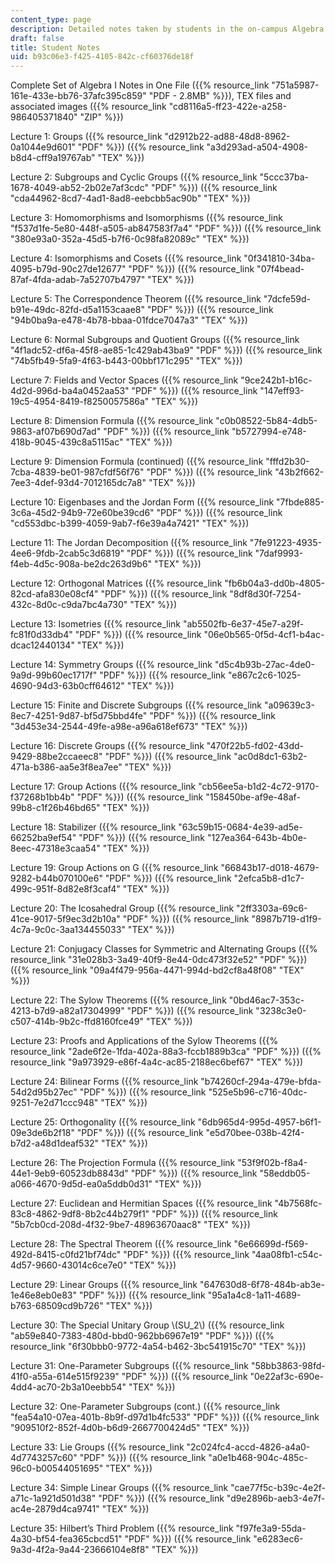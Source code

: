 ```yaml
---
content_type: page
description: Detailed notes taken by students in the on-campus Algebra I class.
draft: false
title: Student Notes
uid: b93c06e3-f425-4105-842c-cf60376de18f
---
```

Complete Set of Algebra I Notes in One File ({{% resource_link "751a5987-161e-433e-bb76-37afc395c859" "PDF - 2.8MB" %}}), TEX files and associated images ({{% resource_link "cd8116a5-ff23-422e-a258-986405371840" "ZIP" %}})

Lecture 1: Groups ({{% resource_link "d2912b22-ad88-48d8-8962-0a1044e9d601" "PDF" %}}) ({{% resource_link "a3d293ad-a504-4908-b8d4-cff9a19767ab" "TEX" %}})

Lecture 2: Subgroups and Cyclic Groups ({{% resource_link "5ccc37ba-1678-4049-ab52-2b02e7af3cdc" "PDF" %}}) ({{% resource_link "cda44962-8cd7-4ad1-8ad8-eebcbb5ac90b" "TEX" %}})

Lecture 3: Homomorphisms and Isomorphisms ({{% resource_link "f537d1fe-5e80-448f-a505-ab847583f7a4" "PDF" %}}) ({{% resource_link "380e93a0-352a-45d5-b7f6-0c98fa82089c" "TEX" %}})

Lecture 4: Isomorphisms and Cosets ({{% resource_link "0f341810-34ba-4095-b79d-90c27de12677" "PDF" %}}) ({{% resource_link "07f4bead-87af-4fda-adab-7a52707b4797" "TEX" %}})

Lecture 5: The Correspondence Theorem ({{% resource_link "7dcfe59d-b91e-49dc-82fd-d5a1153caae8" "PDF" %}}) ({{% resource_link "94b0ba9a-e478-4b78-bbaa-01fdce7047a3" "TEX" %}})

Lecture 6: Normal Subgroups and Quotient Groups ({{% resource_link "4f1adc52-df6a-45f8-ae85-1c429ab43ba9" "PDF" %}}) ({{% resource_link "74b5fb49-5fa9-4f63-b443-00bbf171c295" "TEX" %}})

Lecture 7: Fields and Vector Spaces ({{% resource_link "9ce242b1-b16c-4d2d-996d-ba4a0452aa53" "PDF" %}}) ({{% resource_link "147eff93-19c5-4954-8419-f8250057586a" "TEX" %}})

Lecture 8: Dimension Formula ({{% resource_link "c0b08522-5b84-4db5-9863-af07b690d7ad" "PDF" %}}) ({{% resource_link "b5727994-e748-418b-9045-439c8a5115ac" "TEX" %}})

Lecture 9: Dimension Formula (continued) ({{% resource_link "fffd2b30-7cba-4839-be01-987cfdf56f76" "PDF" %}}) ({{% resource_link "43b2f662-7ee3-4def-93d4-7012165dc7a8" "TEX" %}})

Lecture 10: Eigenbases and the Jordan Form ({{% resource_link "7fbde885-3c6a-45d2-94b9-72e60be39cd6" "PDF" %}}) ({{% resource_link "cd553dbc-b399-4059-9ab7-f6e39a4a7421" "TEX" %}})

Lecture 11: The Jordan Decomposition ({{% resource_link "7fe91223-4935-4ee6-9fdb-2cab5c3d6819" "PDF" %}}) ({{% resource_link "7daf9993-f4eb-4d5c-908a-be2dc263d9b6" "TEX" %}})

Lecture 12: Orthogonal Matrices ({{% resource_link "fb6b04a3-dd0b-4805-82cd-afa830e08cf4" "PDF" %}}) ({{% resource_link "8df8d30f-7254-432c-8d0c-c9da7bc4a730" "TEX" %}})

Lecture 13: Isometries ({{% resource_link "ab5502fb-6e37-45e7-a29f-fc81f0d33db4" "PDF" %}}) ({{% resource_link "06e0b565-0f5d-4cf1-b4ac-dcac12440134" "TEX" %}})

Lecture 14: Symmetry Groups ({{% resource_link "d5c4b93b-27ac-4de0-9a9d-99b60ec1717f" "PDF" %}}) ({{% resource_link "e867c2c6-1025-4690-94d3-63b0cff64612" "TEX" %}})

Lecture 15: Finite and Discrete Subgroups ({{% resource_link "a09639c3-8ec7-4251-9d87-bf5d75bbd4fe" "PDF" %}}) ({{% resource_link "3d453e34-2544-49fe-a98e-a96a618ef673" "TEX" %}})

Lecture 16: Discrete Groups ({{% resource_link "470f22b5-fd02-43dd-9429-88be2ccaeec8" "PDF" %}}) ({{% resource_link "ac0d8dc1-63b2-471a-b386-aa5e3f8ea7ee" "TEX" %}})

Lecture 17: Group Actions ({{% resource_link "cb56ee5a-b1d2-4c72-9170-f37268b1bb4b" "PDF" %}}) ({{% resource_link "158450be-af9e-48af-99b8-c1f26b46bd65" "TEX" %}})

Lecture 18: Stabilizer ({{% resource_link "63c59b15-0684-4e39-ad5e-66252ba9ef54" "PDF" %}}) ({{% resource_link "127ea364-643b-4b0e-8eec-47318e3caa54" "TEX" %}})

Lecture 19: Group Actions on G ({{% resource_link "66843b17-d018-4679-9282-b44b070100e6" "PDF" %}}) ({{% resource_link "2efca5b8-d1c7-499c-951f-8d82e8f3caf4" "TEX" %}})

Lecture 20: The Icosahedral Group ({{% resource_link "2ff3303a-69c6-41ce-9017-5f9ec3d2b10a" "PDF" %}}) ({{% resource_link "8987b719-d1f9-4c7a-9c0c-3aa134455033" "TEX" %}})

Lecture 21: Conjugacy Classes for Symmetric and Alternating Groups ({{% resource_link "31e028b3-3a49-40f9-8e44-0dc473f32e52" "PDF" %}}) ({{% resource_link "09a4f479-956a-4471-994d-bd2cf8a48f08" "TEX" %}})

Lecture 22: The Sylow Theorems ({{% resource_link "0bd46ac7-353c-4213-b7d9-a82a17304999" "PDF" %}}) ({{% resource_link "3238c3e0-c507-414b-9b2c-ffd8160fce49" "TEX" %}})

Lecture 23: Proofs and Applications of the Sylow Theorems ({{% resource_link "2ade6f2e-1fda-402a-88a3-fccb1889b3ca" "PDF" %}}) ({{% resource_link "9a973929-e86f-4a4c-ac85-2188ec6bef67" "TEX" %}})

Lecture 24: Bilinear Forms ({{% resource_link "b74260cf-294a-479e-bfda-54d2d95b27ec" "PDF" %}}) ({{% resource_link "525e5b96-c716-40dc-9251-7e2d71ccc948" "TEX" %}})

Lecture 25: Orthogonality ({{% resource_link "6db965d4-995d-4957-b6f1-09e3de6b2f18" "PDF" %}}) ({{% resource_link "e5d70bee-038b-42f4-b7d2-a48d1deaf532" "TEX" %}})

Lecture 26: The Projection Formula ({{% resource_link "53f9f02b-f8a4-44e1-9eb9-60523db8843d" "PDF" %}}) ({{% resource_link "58eddb05-a066-4670-9d5d-ea0a5ddb0d31" "TEX" %}})

Lecture 27: Euclidean and Hermitian Spaces ({{% resource_link "4b7568fc-83c8-4862-9df8-8b2c44b279f1" "PDF" %}}) ({{% resource_link "5b7cb0cd-208d-4f32-9be7-48963670aac8" "TEX" %}})

Lecture 28: The Spectral Theorem ({{% resource_link "6e66699d-f569-492d-8415-c0fd21bf74dc" "PDF" %}}) ({{% resource_link "4aa08fb1-c54c-4d57-9660-43014c6ce7e0" "TEX" %}})

Lecture 29: Linear Groups ({{% resource_link "647630d8-6f78-484b-ab3e-1e46e8eb0e83" "PDF" %}}) ({{% resource_link "95a1a4c8-1a11-4689-b763-68509cd9b726" "TEX" %}})

Lecture 30: The Special Unitary Group \\(SU_2\\) ({{% resource_link "ab59e840-7383-480d-bbd0-962bb6967e19" "PDF" %}}) ({{% resource_link "6f30bbb0-9772-4a54-b462-3bc541915c70" "TEX" %}})

Lecture 31: One-Parameter Subgroups ({{% resource_link "58bb3863-98fd-41f0-a55a-614e515f9239" "PDF" %}}) ({{% resource_link "0e22af3c-690e-4dd4-ac70-2b3a10eebb54" "TEX" %}})

Lecture 32: One-Parameter Subgroups (cont.) ({{% resource_link "fea54a10-07ea-401b-8b9f-d97d1b4fc533" "PDF" %}}) ({{% resource_link "909510f2-852f-4d0b-b6d9-2667700424d5" "TEX" %}})

Lecture 33: Lie Groups ({{% resource_link "2c024fc4-accd-4826-a4a0-4d7743257c60" "PDF" %}}) ({{% resource_link "a0e1b468-904c-485c-96c0-b00544051695" "TEX" %}})

Lecture 34: Simple Linear Groups ({{% resource_link "cae77f5c-b39c-4e2f-a71c-1a921d501d38" "PDF" %}}) ({{% resource_link "d9e2896b-aeb3-4e7f-ac4e-2879d4ca9741" "TEX" %}})

Lecture 35: Hilbert’s Third Problem ({{% resource_link "f97fe3a9-55da-4a30-bf54-fea365cbcd51" "PDF" %}}) ({{% resource_link "e6283ec6-9a3d-4f2a-9a44-23666104e8f8" "TEX" %}})